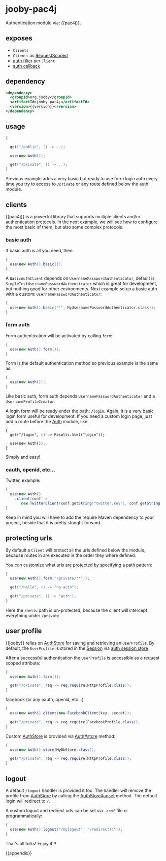 # jooby-pac4j

Authentication module via: {{pac4j}}.

## exposes

* ```Clients```
* ```Clients``` as [RequestScoped]({{defdocs}}/RequestedScoped.html)
* [auth filter]({{defdocs}}/Route.Filter.html) per ```Client```
* [auth callback]({{defdocs}}/Route.Filter.html)

## dependency

```xml
<dependency>
  <groupId>org.jooby</groupId>
  <artifactId>jooby-pac4j</artifactId>
  <version>{{version}}</version>
</dependency>
```

## usage

```java
{

  get("/public", () -> ..);

  use(new Auth());

  get("/private", () -> ..);
}
```

Previous example adds a very basic but ready to use form login auth every time you try to
access to ```/private``` or any route defined below the auth module.


## clients
{{pac4j}} is a powerful library that supports multiple clients and/or authentication protocols. In
the next example, we will see how to configure the most basic of them, but also some complex protocols.

### basic auth

If basic auth is all you need, then:


```java
{
  use(new Auth().basic());
}
```

A ```BasicAuthClient``` depends on ```UsernamePasswordAuthenticator```, default is
```SimpleTestUsernamePasswordAuthenticator``` which is great for development, but nothing good
for other environments. Next example setup a basic auth with a custom:
```UsernamePasswordAuthenticator```:

```java
{
  use(new Auth().basic("*", MyUsernamePasswordAuthenticator.class));
}
```

### form auth
Form authentication will be activated by calling ```form```:

```java
{
  use(new Auth().form());
}
```

Form is the default authentication method so previous example is the same as:

```java
{
  use(new Auth());
}
```

Like basic auth, form auth depends ```UsernamePasswordAuthenticator``` and a ```UsernameProfileCreator```.

A login form will be ready under the path: ```/login```. Again, it is a very basic login
form useful for development. If you need a custom login page, just add a route before the
[Auth]({{defdocs}}/pack4j/Auth.html) module, like:
</p>

```
{
  get("/login", () -> Results.html("login"));

  use(new Auth());
}
```

Simply and easy!

### oauth, openid, etc...

Twitter, example:

```java
{
  use(new Auth()
    .client(conf ->
       new TwitterClient(conf.getString("twitter.key"), conf.getString("twitter.secret"))));
}
```

Keep in mind you will have to add the require Maven dependency to your project, beside that it is
pretty straight forward.


## protecting urls

By default a ```Client``` will protect all the urls defined below the module, because routes in
are executed in the order they where defined.

You can customize what urls are protected by specifying a path pattern:

```java
{
  use(new Auth().form("/private/**"));

  get("/hello", () -> "no auth");

  get("/private", () -> "auth");
}
```

Here the ```/hello``` path is un-protected, because the client will intercept everything
under ```/private```.

## user profile

{{jooby}} relies on [AuthStore]({{defdocs}}/pac4j/AuthStore.html) for saving and retrieving an ```UserProfile```. By default,
the ```UserProfile``` is stored in the [Session]({{defcods}}/Session.html) via [auth session store]({{defcods}}/pack4j/AuthSessionStore.html)

After a successful authentication the ```UserProfile``` is accessible as a request scoped attribute:

```java
{
  use(new Auth().form());

  get("/private", req -> req.require(HttpProfile.class));
}
```

facebook (or any oauth, openid, etc...)

```java
{
  use(new Auth().client(new FacebookClient(key, secret));

  get("/private", req -> req.require(FacebookProfile.class));
}
```

Custom [AuthStore]({{defdocs}}/pac4j/AuthStore.html) is provided via [Auth#store]({{defdocs}}/pac4j/Auth.html) method:

```java
{
  use(new Auth().store(MyDbStore.class));

  get("/private", req -> req.require(HttpProfile.class));
}
```

## logout

A default ```/logout``` handler is provided it too. The handler will remove the profile
from [AuthStore]({{defdocs}}/pac4j/AuthStore.html) by calling the [AuthStore#unset]({{defdocs}}/pac4j/AuthStore.html) method. The default login
will redirect to ```/```.

A custom logout and redirect urls can be set via ```.conf``` file or programmatically:

```java
{
  use(new Auth().logout("/mylogout", "/redirectTo"));
}
```

That's all folks! Enjoy it!!!

{{appendix}}
